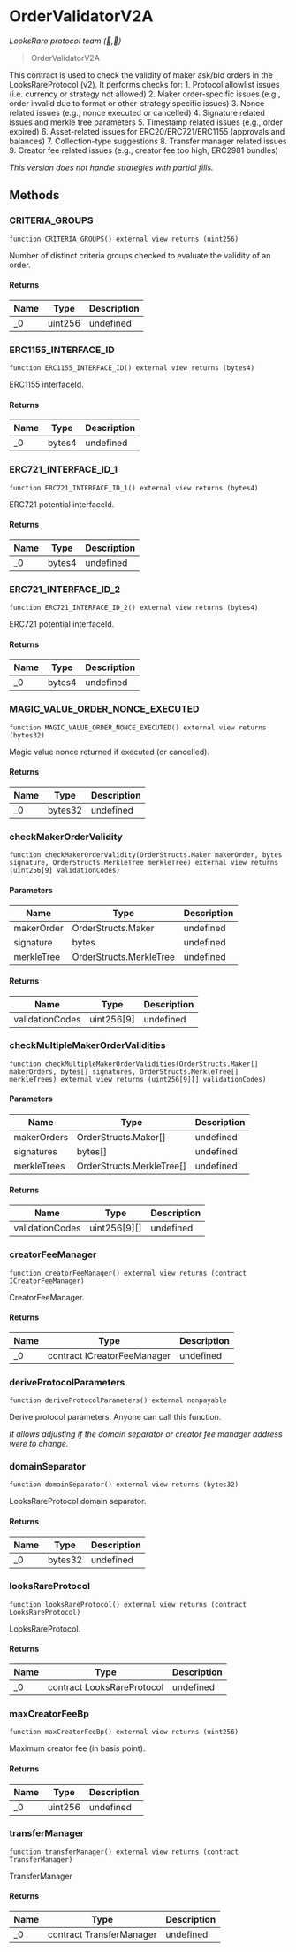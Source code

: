# OrderValidatorV2A

_LooksRare protocol team (👀,💎)_

> OrderValidatorV2A

This contract is used to check the validity of maker ask/bid orders in the LooksRareProtocol (v2). It performs checks for: 1. Protocol allowlist issues (i.e. currency or strategy not allowed) 2. Maker order-specific issues (e.g., order invalid due to format or other-strategy specific issues) 3. Nonce related issues (e.g., nonce executed or cancelled) 4. Signature related issues and merkle tree parameters 5. Timestamp related issues (e.g., order expired) 6. Asset-related issues for ERC20/ERC721/ERC1155 (approvals and balances) 7. Collection-type suggestions 8. Transfer manager related issues 9. Creator fee related issues (e.g., creator fee too high, ERC2981 bundles)

_This version does not handle strategies with partial fills._

## Methods

### CRITERIA_GROUPS

```solidity
function CRITERIA_GROUPS() external view returns (uint256)
```

Number of distinct criteria groups checked to evaluate the validity of an order.

#### Returns

| Name | Type    | Description |
| ---- | ------- | ----------- |
| \_0  | uint256 | undefined   |

### ERC1155_INTERFACE_ID

```solidity
function ERC1155_INTERFACE_ID() external view returns (bytes4)
```

ERC1155 interfaceId.

#### Returns

| Name | Type   | Description |
| ---- | ------ | ----------- |
| \_0  | bytes4 | undefined   |

### ERC721_INTERFACE_ID_1

```solidity
function ERC721_INTERFACE_ID_1() external view returns (bytes4)
```

ERC721 potential interfaceId.

#### Returns

| Name | Type   | Description |
| ---- | ------ | ----------- |
| \_0  | bytes4 | undefined   |

### ERC721_INTERFACE_ID_2

```solidity
function ERC721_INTERFACE_ID_2() external view returns (bytes4)
```

ERC721 potential interfaceId.

#### Returns

| Name | Type   | Description |
| ---- | ------ | ----------- |
| \_0  | bytes4 | undefined   |

### MAGIC_VALUE_ORDER_NONCE_EXECUTED

```solidity
function MAGIC_VALUE_ORDER_NONCE_EXECUTED() external view returns (bytes32)
```

Magic value nonce returned if executed (or cancelled).

#### Returns

| Name | Type    | Description |
| ---- | ------- | ----------- |
| \_0  | bytes32 | undefined   |

### checkMakerOrderValidity

```solidity
function checkMakerOrderValidity(OrderStructs.Maker makerOrder, bytes signature, OrderStructs.MerkleTree merkleTree) external view returns (uint256[9] validationCodes)
```

#### Parameters

| Name       | Type                    | Description |
| ---------- | ----------------------- | ----------- |
| makerOrder | OrderStructs.Maker      | undefined   |
| signature  | bytes                   | undefined   |
| merkleTree | OrderStructs.MerkleTree | undefined   |

#### Returns

| Name            | Type       | Description |
| --------------- | ---------- | ----------- |
| validationCodes | uint256[9] | undefined   |

### checkMultipleMakerOrderValidities

```solidity
function checkMultipleMakerOrderValidities(OrderStructs.Maker[] makerOrders, bytes[] signatures, OrderStructs.MerkleTree[] merkleTrees) external view returns (uint256[9][] validationCodes)
```

#### Parameters

| Name        | Type                      | Description |
| ----------- | ------------------------- | ----------- |
| makerOrders | OrderStructs.Maker[]      | undefined   |
| signatures  | bytes[]                   | undefined   |
| merkleTrees | OrderStructs.MerkleTree[] | undefined   |

#### Returns

| Name            | Type         | Description |
| --------------- | ------------ | ----------- |
| validationCodes | uint256[9][] | undefined   |

### creatorFeeManager

```solidity
function creatorFeeManager() external view returns (contract ICreatorFeeManager)
```

CreatorFeeManager.

#### Returns

| Name | Type                        | Description |
| ---- | --------------------------- | ----------- |
| \_0  | contract ICreatorFeeManager | undefined   |

### deriveProtocolParameters

```solidity
function deriveProtocolParameters() external nonpayable
```

Derive protocol parameters. Anyone can call this function.

_It allows adjusting if the domain separator or creator fee manager address were to change._

### domainSeparator

```solidity
function domainSeparator() external view returns (bytes32)
```

LooksRareProtocol domain separator.

#### Returns

| Name | Type    | Description |
| ---- | ------- | ----------- |
| \_0  | bytes32 | undefined   |

### looksRareProtocol

```solidity
function looksRareProtocol() external view returns (contract LooksRareProtocol)
```

LooksRareProtocol.

#### Returns

| Name | Type                       | Description |
| ---- | -------------------------- | ----------- |
| \_0  | contract LooksRareProtocol | undefined   |

### maxCreatorFeeBp

```solidity
function maxCreatorFeeBp() external view returns (uint256)
```

Maximum creator fee (in basis point).

#### Returns

| Name | Type    | Description |
| ---- | ------- | ----------- |
| \_0  | uint256 | undefined   |

### transferManager

```solidity
function transferManager() external view returns (contract TransferManager)
```

TransferManager

#### Returns

| Name | Type                     | Description |
| ---- | ------------------------ | ----------- |
| \_0  | contract TransferManager | undefined   |
